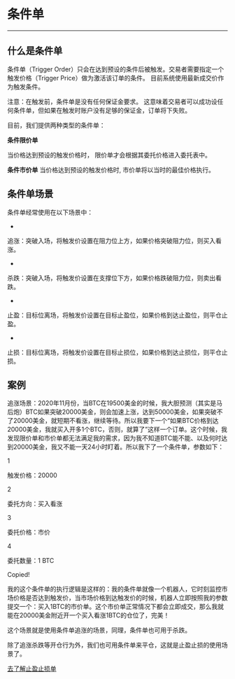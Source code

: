 # 条件单

------



## 什么是条件单

条件单（Trigger Order）只会在达到预设的条件后被触发。交易者需要指定一个触发价格（Trigger Price）做为激活该订单的条件。 目前系统使用最新成交价作为触发条件。

注意：在触发前，条件单是没有任何保证金要求。 这意味着交易者可以成功设任何条件单，但如果在触发时账户没有足够的保证金，订单将下失败。

目前，我们提供两种类型的条件单：

**条件限价单**

当价格达到预设的触发价格时， 限价单才会根据其委托价格进入委托表中。

**条件市价单** 当价格达到预设的触发价格时, 市价单将以当时的最佳价格执行。

## 条件单场景

条件单经常使用在以下场景中：

- 

  追涨：突破入场，将触发价设置在阻力位上方，如果价格突破阻力位，则买入看涨。

- 

  杀跌：突破入场，将触发价设置在支撑位下方，如果价格跌破阻力位，则卖出看跌。

- 

  止盈：目标位离场，将触发价设置在目标止盈位，如果价格到达止盈位，则平仓止盈。

- 

  止损：目标位离场，将触发价设置在目标止损位，如果价格到达止损位，则平仓止损。

## 案例

追涨场景：2020年11月份，当BTC在19500美金的时候，我大胆预测（其实是马后炮）BTC如果突破20000美金，则会加速上涨，达到50000美金，如果突破不了20000美金，就短期不看涨，继续等待。所以我要下一个“如果BTC价格到达20000美金，我就买入开多1个BTC，否则，就算了”这样一个订单。这个时候，我发现限价单和市价单都无法满足我的需求，因为我不知道BTC能不能、以及何时达到20000美金，我又不能一天24小时盯着。所以我下了一个条件单，参数如下：

1

触发价格：20000

2

委托方向：买入看涨

3

委托价格：市价

4

委托数量：1 BTC



Copied!

我的这个条件单的执行逻辑是这样的：我的条件单就像一个机器人，它时刻监控市场价格是否达到触发价，当市场价格到达触发价的时候，机器人立即按照我的参数提交一个：买入1BTC的市价单。这个市价单正常情况下都会立即成交，那么我就能在20000美金附近开一个买入看涨1BTC的仓位了，完美！

这个场景就是使用条件单追涨的场景，同理，条件单也可用于杀跌。

除了追涨杀跌等开仓行为外，我们也可用条件单来平仓，这就是止盈止损的使用场景了。

[去了解止盈止损单](https://chainupfutures.zendesk.com/hc/zh-sg/articles/900004482063)